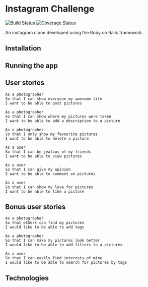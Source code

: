 Instagram Challenge
===================
[![Build Status](https://travis-ci.org/richo225/richagram.svg?branch=master)](https://travis-ci.org/richo225/richagram)
[![Coverage Status](https://coveralls.io/repos/github/richo225/chitter-challenge/badge.svg?branch=master)](https://coveralls.io/github/richo225/chitter-challenge?branch=master)

An instagram clone developed using the Ruby on Rails framework.

Installation
------------

Running the app
---------------

User stories
------------
```
As a photographer
So that I can show everyone my awesome life
I want to be able to post pictures

As a photographer
So that I can show where my pictures were taken
I want to be able to add a description to a picture

As a photographer
So that I only show my favourite pictures
I want to be able to delete a picture
```
```
As a user
So that I can be jealous of my friends
I want to be able to view pictures

As a user
So that I can give my opinion
I want to be able to comment on pictures

As a user
So that I can show my love for pictures
I want to be able to like a picture

```

Bonus user stories
------------------
```
As a photographer
So that others can find my pictures
I would like to be able to add tags

As a photographer
So that I can make my pictures look better
I would like to be able to add filters to a pictures

As a user
So that I can easily find interests of mine
I would like to be able to search for pictures by tags
```

Technologies
------------
